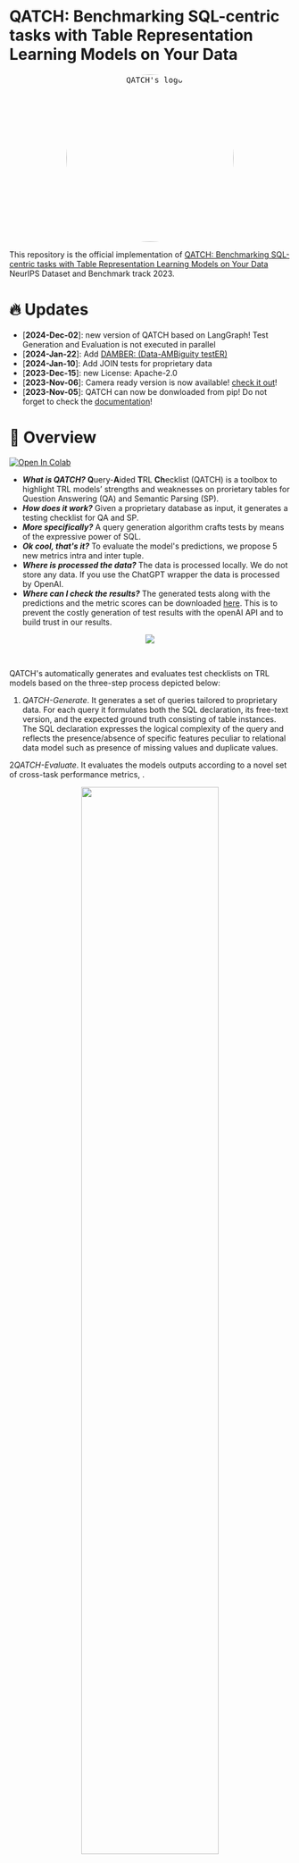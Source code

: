 # QATCH: Benchmarking SQL-centric tasks with Table Representation Learning Models on Your Data

<p align="center">
 <kbd>
  <img src="docs/img/qatch_logo_verticale.jpg" alt="QATCH's logo" height="300" style="border-radius:50%">
 </kbd>
 </p>

This repository is the official implementation
of [QATCH: Benchmarking SQL-centric tasks with Table Representation Learning Models on Your Data](https://openreview.net/forum?id=XOpaPrb0U5)
NeurIPS Dataset and Benchmark track 2023.

# 🔥 Updates

- [**2024-Dec-02**]: new version of QATCH based on LangGraph! Test Generation and Evaluation is not executed in parallel
- [**2024-Jan-22**]:
  Add [DAMBER: (Data-AMBiguity testER)](https://github.com/spapicchio/QATCH/tree/master/damber#readme)
- [**2024-Jan-10**]: Add JOIN tests for proprietary data
- [**2023-Dec-15**]: new License: Apache-2.0
- [**2023-Nov-06**]: Camera ready version is now available! [check it out](https://openreview.net/forum?id=XOpaPrb0U5)!
- [**2023-Nov-05**]: QATCH can now be donwloaded from pip! Do not forget to check
  the [documentation](https://spapicchio.github.io/QATCH/)!

# 🏴󠁶󠁵󠁭󠁡󠁰󠁿 Overview

[![Open In Colab](https://colab.research.google.com/assets/colab-badge.svg)](https://colab.research.google.com/drive/1SNoy3GZGPWltVS5cL068xAG9YoPS_3_l?usp=sharing)

* ***What is QATCH?*** **Q**uery-**A**ided **T**RL **Ch**ecklist (QATCH) is a toolbox to highlight TRL models’ strengths
  and weaknesses on prorietary tables for Question Answering (QA) and Semantic Parsing (SP).
* ***How does it work?*** Given a proprietary database as input, it generates a testing checklist for QA and SP.
* ***More specifically?*** A query generation algorithm crafts tests by means of the expressive power of SQL.
* ***Ok cool, that's it?*** To evaluate the model's predictions, we propose 5 new metrics intra and inter tuple.
* ***Where is processed the data?*** The data is processed locally. We do not store any data. If you use the ChatGPT
  wrapper the data is processed by OpenAI.
* ***Where can I check the results?*** The generated tests along with the predictions and the metric scores can be
  downloaded [here](https://drive.google.com/uc?export=download&id=1_z8N52QNAHnxpHv54VhbvYu7DbKV6QRv). This is to
  prevent the costly generation of test results with the openAI API and to build trust in our results.

 <figure style="text-align:center">
  <img src="docs/img/qatch-full-pipeline.png">
</figure>

<br>

QATCH's automatically generates and evaluates test checklists on TRL models based on the three-step process depicted
below:

1. *QATCH-Generate*. It generates a set of queries tailored to proprietary data. For each query it formulates both the
   SQL declaration, its free-text version, and the expected ground truth consisting of table instances.
   The SQL declaration expresses the logical complexity of the query and reflects the presence/absence of specific
   features peculiar to relational data model such as presence of missing values and duplicate values.

2*QATCH-Evaluate*. It evaluates the models outputs according to a novel set of cross-task performance metrics, .

<p align="center">
<img src="docs/img/measures.png" width="70%">
</p>

QATCH’s metrics are computed between the model output (prediction) and expected
ground-truth results (target). The target is the answer of the NL question "Show me all the data" over
a table with three tuples and two attributes.
<br>

Given the ground truth result (target) with three tuples over two attributes, we report the metric values for five
predictions, coming either from a QA or from the execution of a query in SP. More details can be found in
the [metrics](qatch/metrics_evaluators) folder

## Who should use QATCH?

QATCH is designed to create "behavioral testing" checklist for QA and SP tasks.
The checklist is used to understand in which case the models fail when processing proprietary data for QA and SP tasks.

In a corporate setting, there are at least three scenarios where a given TRL model needs to be evaluated
against proprietary datasets:

- Comparison: Compare TRL models fine-tuned on private examples to see which one performs best.
- Validation: As crafting examples is expensive, verify when the quality meets the requirements.
- Maintenance: Fine-tuned models need to be re-calibrated to avoid data and conceptual shifting,
  continuous evaluation helps the identification of this issue.

But the usage of QATCH it is not limited to the TRL models. Indeed, we propose two scenarios
where QATCH can be used with LLMs:

- LLM compatibility version: Compare different version of the same LLMs to see the best performing one.
- Prompt engineering: Analyse the best prompt definition based on the proprietary data.

<p align="center">
<img src="docs/img/use_case_walter.png" width="70%">
</p>

Use case example of engineer Walter.
With QATCH it is able to create a model ranking on his proprietary data for QA and SP.

## Project

```shell
|--qatch
    |-- connectors  # handles the connections with the database
        |-- base_connectors.py  # interfacte for connectors
        |-- sqlite_connectors.py  # concrete SQLite connectors
    |-- evaluate_dataset # handles the execution in parallel of the metrics
        |-- orchestrator_evaluator.py  # orchestrator used to execute in parallel the metrics
        |-- state_orchestrator_evaluator.py  # state passed among the nodes of the Graph
        |-- metrics_evaluators  # handles execution of the metrics
            |-- base_evaluator.py  # interface for base evaluator
            |-- execution_accuracy.py  # implements execution accuracy
            |-- cell_precision.py # implement cell precision
            |-- cell_recall.py # implement cell recall
            |-- tuple_cardinality.py # implement tuple cardinality 
            |-- tuple_constraint.py # implement tuple constraint 
            |-- tuple_order.py # implement tuple order 
    |-- generate_dataset  # handles the generation of the dataset
        |-- orchestrator_generator.py  # orchestrator used to execute in parallel the checklist generation
        |-- state_orchestrator_generator.py  # state passed among the nodes of the Graph
        |-- checklist_generaotors
            |-- base_generator.py # interface for base generator
            |-- select_generator.py # implement SELECT tests
            |-- distinct_generator.py # implement DISTINCT tests
            |-- orderby_generator.py # implement ORDERBY tests
            |-- where_generator.py # implement WHERE tests
            |-- groupby_generator.py # implement GROUPBY tests
            |-- having_generator.py # implement HAVING tests
            |-- simple_agg_generator.py # implement SIMPLE AGG tests
            |-- null_generator.py # implement NULL generator tests
            |-- null_generator.py # implement NULL generator tests
            |-- join_generator.py # implement JOIN generator tests
            |-- many_to_many_generator.py # implement a more complex pattern

```

## Citation

If you are using this work please cite the following papers:

```bibtex
@inproceedings{papicchioqatch,
  title={QATCH: Benchmarking SQL-centric tasks with Table Representation Learning Models on Your Data},
  author={Papicchio, Simone and Papotti, Paolo and Cagliero, Luca},
  booktitle={Thirty-seventh Conference on Neural Information Processing Systems Datasets and Benchmarks Track}
}
```

```bibtex
@inproceedings{papicchio2024evaluating,
  title={Evaluating Ambiguous Questions in Semantic Parsing},
  author={Papicchio, Simone and Papotti, Paolo and Cagliero, Luca},
  booktitle={2024 IEEE 40th International Conference on Data Engineering Workshops (ICDEW)},
  pages={338--342},
  year={2024},
  organization={IEEE Computer Society}
}
```

# ⚡️ Quickstart

## Installation

You can install QATCH by running the following commands:

```console
# Using poetry (recommended)
poetry add QATCH

# Using pip
pip install QATCH 
```

## How to use QATCH with my data?

1. Load your input data

Create a connection between your data and the tool.
If your data is not stored in a sqlite database you can use our code to generate it.

```python
import pandas as pd

from qatch.connectors.sqlite_connector import SqliteConnector

# Create dummy table
data = {
    "id": [0, 1, 2, 3, 4, 5],
    "year": [1896, 1900, 1904, 2004, 2008, 2012],
    "city": ["athens", "paris", "st. louis", "athens", "beijing", "london"]
}
table = pd.DataFrame.from_dict(data)

# define the tables in the database (<table_name> : <table>)
db_tables = {'olympic_games': table}

# Assume the PKs have all different names. Two tables cannot have same PK name.
table2primary_key = {'olympic_games': 'id'}

# define where to store the sqlite database
db_save_path = 'test_db.sqlite'

# define the name of the database
db_id = 'olympic'

# create database connection
connector = SqliteConnector(
    relative_db_path=db_save_path,
    db_name=db_id,
    tables=db_tables,
    table2primary_key=table2primary_key
)
```

This class will create the sqlite database in db_save_path.

If you want to directly connect to the sqlite database:

```python
from qatch.connectors.sqlite_connector import SqliteConnector

db_save_path = 'test_db.sqlite'
db_name = 'olympics'
connector = SqliteConnector(
    relative_db_path=db_save_path,
    db_name=db_name,
)
```

2. QATCH-Generate: Generates the tests
   To generate the datasets, we need an orchestrator:

```python
from qatch.connectors.sqlite_connector import SqliteConnector
from qatch.generate_dataset.orchestrator_generator import OrchestratorGenerator

# connection to the database
connector = SqliteConnector(
    relative_db_path='<your_sqlite_path>',
    db_name='<your_db_name>',
)

# init the orchestrator
orchestrator_generator = OrchestratorGenerator()

# test generation
orchestrator_generator.generate_dataset(connector)
```

3. QATCH is intended to be used without the inference step. the new release of QATCH deprecate this section.
   For reproducibility purposes, refer to previous main version of QATCH starting with 0.*

4. QATCH-Evaluate: Evaluate the results with all the available metrics.
Supported metrics are:
- Execution Accuracy: {0, 1} whether the execution of the query is the same or not.
- Valid Efficiency Score: [0, +infinite) whether the execution of the query is the same or not.
- Cell Precision: [0, 1] how many predicted elements are in target
- Cell Recall: [0, 1] how many target elements are in prediction
- Tuple Cardinality: [0, 1] whether cardinality of target and prediction matches
- Tuple Constraint: [0, 1] whether the tuple constraint is respected or not 
- Tuple Order: [0, 1] whether prediction and target contains same order, calculated only for target query with ORDER-BY clause

```python
from qatch.evaluate_dataset.orchestrator_evaluator import OrchestratorEvaluator

# init orchestrator evaluator 
evaluator = OrchestratorEvaluator()
# Returns: The input dataframe enriched with the metrics computed for each test case.
evaluator.evaluate_df(
    df='<the pandas df>',
    target_col_name='<target_column_name>',
    prediction_col_name='<prediction_column_name>',
    db_path_name='<db_path_column_name>'
)
```

The final dataframe contains:

- *db_id*: The database name associated with the test.
- *tbl_name*: The table name associated with the test.
- *sql_tags*: the SQL generator associated with the test.
- *query*: The generated query from step 1.
- *question*: The generated question from step 1. Used as input for the model.
- *predictions_<model_used>*: The predicted query/cells from step 2.
- *5 metrics*: The metrics used to evaluate the models.

# 🏰 Reproduce Experiments

## Step 0: Install and prepare data

We suggest to create a *data* folder in the project to store all the data but it is not mandatory.

```bash
mkdir data/
```

These are the tables we use to generate the results in the main paper. <br>
Notice that QATCH perfectly works with any table and the following are only a selected sample to higlight results in the
paper.

 Data               | Link                                                                                                | # rows | # categorical cols | # numerical cols | example cols                 
--------------------|-----------------------------------------------------------------------------------------------------|--------|--------------------|------------------|------------------------------
 Spider             | [link](https://yale-lily.github.io/spider)                                                          | -      | -                  | -                | -                            
 Sales-transactions | [link](https://www.kaggle.com/datasets/gabrielramos87/an-online-shop-business)                      | 500k   | 5                  | 3                | ProductNo, Date              
 Fitness-trackers   | [link](https://www.kaggle.com/datasets/devsubhash/fitness-trackers-products-ecommerce)              | 565    | 8                  | 3                | Brand Name, Display          
 Account-fraud      | [link](https://www.kaggle.com/datasets/sgpjesus/bank-account-fraud-dataset-neurips-2022)            | 1M     | 4                  | 26               | DaysSinceRequest, Velocity6h 
 Late-payment       | [link](https://www.kaggle.com/datasets/hhenry/finance-factoring-ibm-late-payment-histories)         | 2466   | 6                  | 6                | InvoiceDate, Disputed        
 Heart-attack       | [link](https://www.kaggle.com/datasets/rashikrahmanpritom/heart-attack-analysis-prediction-dataset) | 303    | 1                  | 11               | # trtbps, # oldpeak          
 Breast-cancer      | [link](https://www.kaggle.com/datasets/utkarshx27/breast-cancer-dataset-used-royston-and-altman)    | 686    | 5                  | 6                | pgr, rfstime                 
 Adult-census       | [link](https://www.kaggle.com/datasets/uciml/adult-census-income)                                   | 32.6k  | 9                  | 6                | education, fnlwgt            
 Mushrooms          | [link](https://www.kaggle.com/datasets/uciml/mushroom-classification)                               | 8.1k   | 23                 | 0                | cap-shape, ring-type         

The experiments using JOIN involved specific, joinable tables from the following datasets:

Domain | Full Name | Link                                                                            | Selected tables           
--------------------|-----------------------|---------------------------------------------------------------------------------|-----------------------
Medicine | MIMIC-III | [link](https://www.kaggle.com/datasets/asjad99/mimiciii)                        |admissions, callout, caregivers, caregivers             
Finance | Home Credit Default Risk | [link](https://www.kaggle.com/datasets/megancrenshaw/home-credit-default-risk)  |application, bureau, bureau_balance, credit_card_balance, installments_payments, previous_application       
Ecommerce | Instacart Market Basket | [link](https://www.kaggle.com/c/instacart-market-basket-analysis/data)          |aisles, department, products, order_products, orders

## Step 1: Generate tests

Once we have downloaded the datasets, the generation of the checklist can be executed with the following commands:

```python
import pandas as pd

from qatch.connectors.sqlite_connector import SqliteConnector
from qatch.generate_dataset.orchestrator_generator import OrchestratorGenerator

db_save_path = '<path_to_proprietary_dataset>.sqlite'
db_name = '<name_of_proprietary_dataset>'
connector = SqliteConnector(
    relative_db_path=db_save_path,
    db_name=db_name,
)

# init the orchestrator
orchestrator_generator = OrchestratorGenerator()

# test generation
df: pd.DataFrame = orchestrator_generator.generate_dataset(connector)
```

Test generator automatically creates a checklist based on the proprietary data.
The tests_df dataframe contains:

- *db_path*: The database path associated with the test
- *db_id*: The database name associated with the test.
- *tbl_name*: The table name associated with the test.
- *test_category*: The test category.
- *sql_tag*: A more granular label for the test category.
- *query*: The generated query. Used to evaluate the model.
- *question*: The generated question associated with the query. Used as input for the model.

## Step 2: TRL model predictions

QATCH is intended to be used without the inference step. the new release of QATCH deprecate this section.
For reproducibility purposes, refer to previous main version of QATCH starting with 0.*

## Step 3: QATCH evaluate

Supported metrics are:

- Cell Precision: [0-1] how many predicted elements are in target
- Cell Recall: [0-1] how many target elements are in prediction
- Tuple Cardinality: [0-1] whether cardinality of target and prediction matches
- Tuple Constraint: [0-1] whether the tuple constraint is respected or not
- Tuple Order: [0-1] whether prediction and target contains same order, calculated only for target query with ORDER-BY
  clause
- Execution Accuracy: [0-1] whether the execution of the query is the same or not.

```python
from qatch.connectors.sqlite_connector import SqliteConnector
from qatch.evaluate_dataset.orchestrator_evaluator import OrchestratorEvaluator

# init orchestrator evaluator 
evaluator = OrchestratorEvaluator()

connector = SqliteConnector(
    relative_db_path='<your_sqlite_path>',
    db_name='<your_db_name>',
)

# solution with df:
# Returns: The input dataframe enriched with the metrics computed for each test case.
evaluator.evaluate_df(
    df='<the pandas df>',
    target_col_name='<target_column_name>',
    prediction_col_name='<prediction_column_name>',
    db_path_name='<db_path_column_name>'
)
```

